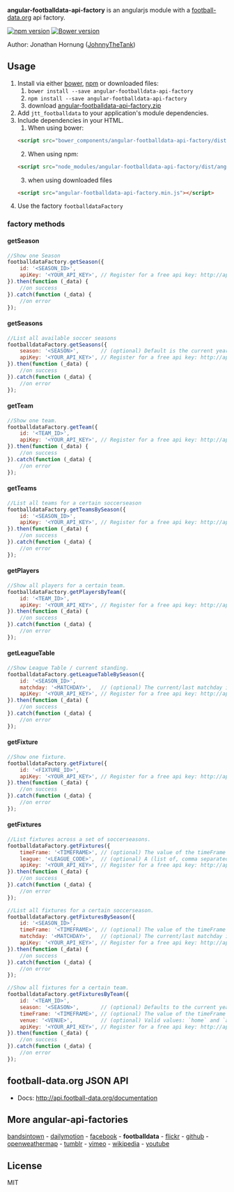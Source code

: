 **angular-footballdata-api-factory** is an angularjs module with a [football-data.org](http://api.football-data.org) api factory.

[![npm version](https://badge.fury.io/js/angular-footballdata-api-factory.png)](https://badge.fury.io/js/angular-footballdata-api-factory)
[![Bower version](https://badge.fury.io/bo/angular-footballdata-api-factory.png)](https://badge.fury.io/bo/angular-footballdata-api-factory)
 
Author: Jonathan Hornung ([JohnnyTheTank](https://github.com/JohnnyTheTank))

## Usage

1. Install via either [bower](http://bower.io/), [npm](https://www.npmjs.com/) or downloaded files:
    1. `bower install --save angular-footballdata-api-factory`
    2. `npm install --save angular-footballdata-api-factory`
    3. download [angular-footballdata-api-factory.zip](https://github.com/JohnnyTheTank/angular-footballdata-api-factory/zipball/master)
2. Add `jtt_footballdata` to your application's module dependencies.
3. Include dependencies in your HTML.
    1. When using bower:
    ```html
    <script src="bower_components/angular-footballdata-api-factory/dist/angular-footballdata-api-factory.min.js"></script>
    ```
    2. When using npm:
    ```html
    <script src="node_modules/angular-footballdata-api-factory/dist/angular-footballdata-api-factory.min.js"></script>
    ```
    3. when using downloaded files
    ```html
    <script src="angular-footballdata-api-factory.min.js"></script>
    ```
4. Use the factory `footballdataFactory`


### factory methods

#### getSeason

```js
//Show one Season
footballdataFactory.getSeason({
    id: '<SEASON_ID>',
    apiKey: '<YOUR_API_KEY>', // Register for a free api key: http://api.football-data.org/register
}).then(function (_data) {
    //on success
}).catch(function (_data) {
    //on error
});
```

#### getSeasons

```js
//List all available soccer seasons
footballdataFactory.getSeasons({
    season: '<SEASON>',       // (optional) Default is the current year (4 digit), e.g: '2015'
    apiKey: '<YOUR_API_KEY>', // Register for a free api key: http://api.football-data.org/register
}).then(function (_data) {
    //on success
}).catch(function (_data) {
    //on error
});
```

#### getTeam

```js
//Show one team.
footballdataFactory.getTeam({
    id: '<TEAM_ID>',
    apiKey: '<YOUR_API_KEY>', // Register for a free api key: http://api.football-data.org/register
}).then(function (_data) {
    //on success
}).catch(function (_data) {
    //on error
});
```

#### getTeams

```js
//List all teams for a certain soccerseason
footballdataFactory.getTeamsBySeason({
    id: '<SEASON_ID>',
    apiKey: '<YOUR_API_KEY>', // Register for a free api key: http://api.football-data.org/register
}).then(function (_data) {
    //on success
}).catch(function (_data) {
    //on error
});
```

#### getPlayers

```js
//Show all players for a certain team.
footballdataFactory.getPlayersByTeam({
    id: '<TEAM_ID>',
    apiKey: '<YOUR_API_KEY>', // Register for a free api key: http://api.football-data.org/register
}).then(function (_data) {
    //on success
}).catch(function (_data) {
    //on error
});
```

#### getLeagueTable

```js
//Show League Table / current standing.
footballdataFactory.getLeagueTableBySeason({
    id: '<SEASON_ID>',
    matchday: '<MATCHDAY>',   // (optional) The current/last matchday is taken per default
    apiKey: '<YOUR_API_KEY>', // Register for a free api key: http://api.football-data.org/register
}).then(function (_data) {
    //on success
}).catch(function (_data) {
    //on error
});
```


#### getFixture

```js
//Show one fixture.
footballdataFactory.getFixture({
    id: '<FIXTURE_ID>',
    apiKey: '<YOUR_API_KEY>', // Register for a free api key: http://api.football-data.org/register
}).then(function (_data) {
    //on success
}).catch(function (_data) {
    //on error
});
```

#### getFixtures

```js
//List fixtures across a set of soccerseasons.
footballdataFactory.getFixtures({
    timeFrame: '<TIMEFRAME>', // (optional) The value of the timeFrame argument must start with either 'p' for past or 'n' for next. It is followed by a number in the range 1-99.
    league: '<LEAGUE_CODE>',  // (optional) A (list of, comma separated) league-code(s). Default is unset. Get all league codes at http://api.football-data.org/docs/latest/index.html
    apiKey: '<YOUR_API_KEY>', // Register for a free api key: http://api.football-data.org/register
}).then(function (_data) {
    //on success
}).catch(function (_data) {
    //on error
});
```

```js
//List all fixtures for a certain soccerseason.
footballdataFactory.getFixturesBySeason({
    id: '<SEASON_ID>',
    timeFrame: '<TIMEFRAME>', // (optional) The value of the timeFrame argument must start with either 'p' for past or 'n' for next. It is followed by a number in the range 1-99.
    matchday: '<MATCHDAY>',   // (optional) The current/last matchday is taken per default
    apiKey: '<YOUR_API_KEY>', // Register for a free api key: http://api.football-data.org/register
}).then(function (_data) {
    //on success
}).catch(function (_data) {
    //on error
});
```

```js
//Show all fixtures for a certain team.
footballdataFactory.getFixturesByTeam({
    id: '<TEAM_ID>',
    season: '<SEASON>',       // (optional) Defaults to the current year, given as 4 digit like '2015'
    timeFrame: '<TIMEFRAME>', // (optional) The value of the timeFrame argument must start with either 'p' for past or 'n' for next. It is followed by a number in the range 1-99.
    venue: '<VENUE>',         // (optional) Valid values: `home` and `away`. Default is unset.
    apiKey: '<YOUR_API_KEY>', // Register for a free api key: http://api.football-data.org/register
}).then(function (_data) {
    //on success
}).catch(function (_data) {
    //on error
});
```

## football-data.org JSON API

* Docs: http://api.football-data.org/documentation

## More angular-api-factories
[bandsintown](https://github.com/JohnnyTheTank/angular-bandsintown-api-factory) - [dailymotion](https://github.com/JohnnyTheTank/angular-dailymotion-api-factory) - [facebook](https://github.com/JohnnyTheTank/angular-facebook-api-factory) -  **footballdata** - [flickr](https://github.com/JohnnyTheTank/angular-flickr-api-factory) - [github](https://github.com/JohnnyTheTank/angular-github-api-factory) - [openweathermap](https://github.com/JohnnyTheTank/angular-openweathermap-api-factory) - [tumblr](https://github.com/JohnnyTheTank/angular-tumblr-api-factory) - [vimeo](https://github.com/JohnnyTheTank/angular-vimeo-api-factory) - [wikipedia](https://github.com/JohnnyTheTank/angular-wikipedia-api-factory) - [youtube](https://github.com/JohnnyTheTank/angular-youtube-api-factory)


## License

MIT